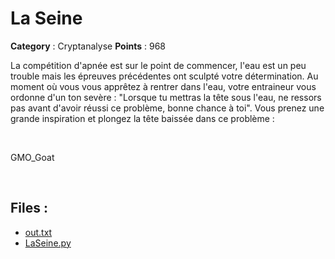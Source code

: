 # La Seine

**Category** : Cryptanalyse
**Points** : 968

La compétition d'apnée est sur le point de commencer, l'eau est un peu trouble mais les épreuves précédentes ont sculpté votre détermination. Au moment où vous vous apprêtez à rentrer dans l'eau, votre entraineur vous ordonne d'un ton sevère : "Lorsque tu mettras la tête sous l'eau, ne ressors pas avant d'avoir réussi ce problème, bonne chance à toi". Vous prenez une grande inspiration et plongez la tête baissée dans ce problème :

<p class="space">&nbsp;</p>

<div class="author">GMO_Goat</div>

<p class="space">&nbsp;</p>

## Files : 
 - [out.txt](./out.txt)
 - [LaSeine.py](./LaSeine.py)


